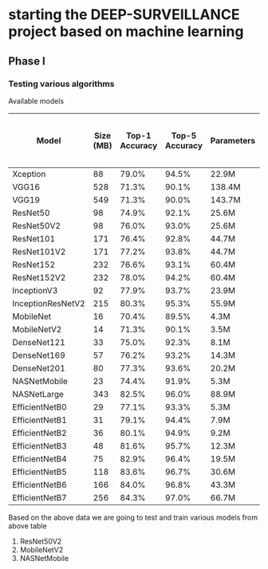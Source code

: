 # starting the DEEP-SURVEILLANCE project based on machine learning

## Phase I
### Testing various algorithms


 Available models

| Model             | Size (MB) | Top-1 Accuracy | Top-5 Accuracy | Parameters | Depth | Time (ms) per inference step (CPU) | Time (ms) per inference step (GPU) |
|-------------------|-----------|----------------|----------------|------------|-------|------------------------------------|------------------------------------|
| Xception          | 88        | 79.0%          | 94.5%          | 22.9M      | 81    | 109.4                              | 8.1                                |
| VGG16             | 528       | 71.3%          | 90.1%          | 138.4M     | 16    | 69.5                               | 4.2                                |
| VGG19             | 549       | 71.3%          | 90.0%          | 143.7M     | 19    | 84.8                               | 4.4                                |
| ResNet50          | 98        | 74.9%          | 92.1%          | 25.6M      | 107   | 58.2                               | 4.6                                |
| ResNet50V2        | 98        | 76.0%          | 93.0%          | 25.6M      | 103   | 45.6                               | 4.4                                |
| ResNet101         | 171       | 76.4%          | 92.8%          | 44.7M      | 209   | 89.6                               | 5.2                                |
| ResNet101V2       | 171       | 77.2%          | 93.8%          | 44.7M      | 205   | 72.7                               | 5.4                                |
| ResNet152         | 232       | 76.6%          | 93.1%          | 60.4M      | 311   | 127.4                              | 6.5                                |
| ResNet152V2       | 232       | 78.0%          | 94.2%          | 60.4M      | 307   | 107.5                              | 6.6                                |
| InceptionV3       | 92        | 77.9%          | 93.7%          | 23.9M      | 189   | 42.2                               | 6.9                                |
| InceptionResNetV2 | 215       | 80.3%          | 95.3%          | 55.9M      | 449   | 130.2                              | 10.0                               |
| MobileNet         | 16        | 70.4%          | 89.5%          | 4.3M       | 55    | 22.6                               | 3.4                                |
| MobileNetV2       | 14        | 71.3%          | 90.1%          | 3.5M       | 105   | 25.9                               | 3.8                                |
| DenseNet121       | 33        | 75.0%          | 92.3%          | 8.1M       | 242   | 77.1                               | 5.4                                |
| DenseNet169       | 57        | 76.2%          | 93.2%          | 14.3M      | 338   | 96.4                               | 6.3                                |
| DenseNet201       | 80        | 77.3%          | 93.6%          | 20.2M      | 402   | 127.2                              | 6.7                                |
| NASNetMobile      | 23        | 74.4%          | 91.9%          | 5.3M       | 389   | 27.0                               | 6.7                                |
| NASNetLarge       | 343       | 82.5%          | 96.0%          | 88.9M      | 533   | 344.5                              | 20.0                               |
| EfficientNetB0    | 29        | 77.1%          | 93.3%          | 5.3M       | 132   | 46.0                               | 4.9                                |
| EfficientNetB1    | 31        | 79.1%          | 94.4%          | 7.9M       | 186   | 60.2                               | 5.6                                |
| EfficientNetB2    | 36        | 80.1%          | 94.9%          | 9.2M       | 186   | 80.8                               | 6.5                                |
| EfficientNetB3    | 48        | 81.6%          | 95.7%          | 12.3M      | 210   | 140.0                              | 8.8                                |
| EfficientNetB4    | 75        | 82.9%          | 96.4%          | 19.5M      | 258   | 308.3                              | 15.1                               |
| EfficientNetB5    | 118       | 83.6%          | 96.7%          | 30.6M      | 312   | 579.2                              | 25.3                               |
| EfficientNetB6    | 166       | 84.0%          | 96.8%          | 43.3M      | 360   | 958.1                              | 40.4                               |
| EfficientNetB7    | 256       | 84.3%          | 97.0%          | 66.7M      | 438   | 1578.9                             | 61.6                               |



Based on the above data we are going to test and train various models from above table

1. ResNet50V2
1. MobileNetV2
1. NASNetMobile
